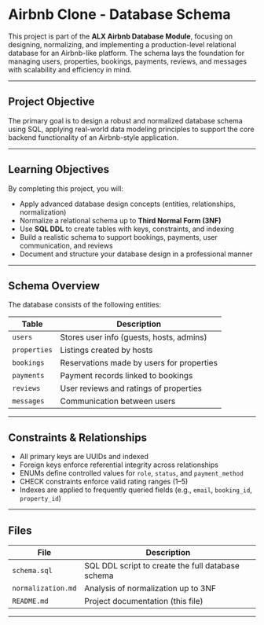 
# Airbnb Clone - Database Schema

This project is part of the **ALX Airbnb Database Module**, focusing on designing, normalizing, and implementing a production-level relational database for an Airbnb-like platform. The schema lays the foundation for managing users, properties, bookings, payments, reviews, and messages with scalability and efficiency in mind.

---

## Project Objective

The primary goal is to design a robust and normalized database schema using SQL, applying real-world data modeling principles to support the core backend functionality of an Airbnb-style application.

---

## Learning Objectives

By completing this project, you will:

- Apply advanced database design concepts (entities, relationships, normalization)
- Normalize a relational schema up to **Third Normal Form (3NF)**
- Use **SQL DDL** to create tables with keys, constraints, and indexing
- Build a realistic schema to support bookings, payments, user communication, and reviews
- Document and structure your database design in a professional manner

---

## Schema Overview

The database consists of the following entities:

| Table     | Description                                      |
|-----------|--------------------------------------------------|
| `users`   | Stores user info (guests, hosts, admins)         |
| `properties` | Listings created by hosts                      |
| `bookings` | Reservations made by users for properties       |
| `payments` | Payment records linked to bookings              |
| `reviews`  | User reviews and ratings of properties          |
| `messages` | Communication between users                     |

---

## Constraints & Relationships

- All primary keys are UUIDs and indexed
- Foreign keys enforce referential integrity across relationships
- ENUMs define controlled values for `role`, `status`, and `payment_method`
- CHECK constraints enforce valid rating ranges (1–5)
- Indexes are applied to frequently queried fields (e.g., `email`, `booking_id`, `property_id`)

---

## Files

| File          | Description                                      |
|---------------|--------------------------------------------------|
| `schema.sql`  | SQL DDL script to create the full database schema |
| `normalization.md` | Analysis of normalization up to 3NF          |
| `README.md`   | Project documentation (this file)

---

